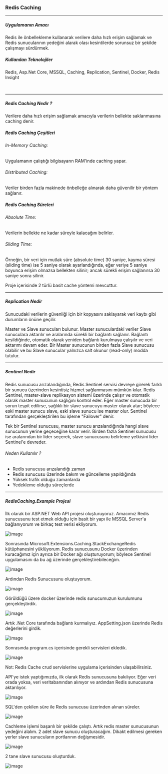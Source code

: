 <h3>Redis Caching</h3>
<hr>
<h5>Uygulamanın Amacı</h5>
<p>Redis ile önbellekleme kullanarak verilere daha hızlı erişim sağlamak ve Redis sunucularının yedeğini alarak olası kesintilerde sorunsuz bir şekilde çalışmayı sürdürmek.</p>
<h5>Kullanılan Teknolojiler</h5>
<p>Redis, Asp.Net Core, MSSQL, Caching, Replication, Sentinel, Docker, Redis Insight</p>
<br>
<hr>

<h5>Redis Caching Nedir ?</h5>

<p>Verilere daha hızlı erişim sağlamak amacıyla verilerin bellekte saklanmasına caching denir.</p>

<h5>Redis Caching Çeşitleri</h5>

<p><h6>In-Memory Caching: </h6>Uygulamanın çalıştığı bilgisayarın RAM'inde caching yapar.</p> 
<p><h6>Distributed Caching: </h6>Veriler birden fazla makinede önbelleğe alınarak daha güvenilir bir yöntem sağlanır.</p> 

<h5>Redis Caching Süreleri</h5>

<p><h6>Absolute Time: </h6>Verilerin bellekte ne kadar süreyle kalacağını belirler.</p> 
<p><h6>Sliding Time: </h6>Örneğin, bir veri için mutlak süre (absolute time) 30 saniye, kayma süresi (sliding time) ise 5 saniye olarak ayarlandığında, eğer veriye 5 saniye boyunca erişim olmazsa bellekten silinir; ancak sürekli erişim sağlanırsa 30 saniye sonra silinir.</p> 

<p>Proje içerisinde 2 türlü basit cache yöntemi mevcuttur.</p>
<hr>

<h5>Replication Nedir</h5>

<p>Sunucudaki verilerin güvenliği için bir kopyasını saklayarak veri kaybı gibi durumların önüne geçilir.</p>
<p>Master ve Slave sunucuları bulunur. Master sunuculardaki veriler Slave sunuculara aktarılır ve aralarında sürekli bir bağlantı sağlanır. Bağlantı kesildiğinde, otomatik olarak yeniden bağlantı kurulmaya çalışılır ve veri aktarımı devam eder. Bir Master sunucunun birden fazla Slave sunucusu olabilir ve bu Slave sunucular yalnızca salt okunur (read-only) modda tutulur.</p>
<hr>

<h5>Sentinel Nedir</h5>

<p>Redis sunucusu arızalandığında, Redis Sentinel servisi devreye girerek farklı bir sunucu üzerinden kesintisiz hizmet sağlanmasını mümkün kılar. Redis Sentinel, master-slave replikasyon sistemi üzerinde çalışır ve otomatik olarak master sunucunun sağlığını kontrol eder. Eğer master sunucuda bir sorun tespit edilirse, sağlıklı bir slave sunucuyu master olarak atar; böylece eski master sunucu slave, eski slave sunucu ise master olur. Sentinel tarafından gerçekleştirilen bu işleme "Failover" denir.</p>


<p>Tek bir Sentinel sunucusu, master sunucu arızalandığında hangi slave sunucunun yerine geçeceğine karar verir. Birden fazla Sentinel sunucusu ise aralarından bir lider seçerek, slave sunucusunu belirleme yetkisini lider Sentinel'e devreder.</p>

<h6>Neden Kullanılır ?</h6>
<ul>
  <li>Redis sunucusu arızalandığı zaman</li>
  <li>Redis sunucusu üzerinde bakım ve güncelleme yapıldığında</li>
  <li>Yüksek trafik olduğu zamanlarda</li>
  <li>Yedekleme olduğu süreçlerde </li>
</ul>

<hr>

<h5>RedisCaching.Example Projesi</h5>

İlk olarak bir ASP.NET Web API projesi oluşturuyoruz. Amacımız Redis sunucusunu test etmek olduğu için basit bir yapı ile MSSQL Server'a bağlanıyorum ve birkaç test verisi ekliyorum.

![image](https://github.com/user-attachments/assets/207f2b8b-95c7-4f81-a429-5b7fd853d9e4)

Sonrasında Microsoft.Extensions.Caching.StackExchangeRedis kütüphanesini yüklüyorum. Redis sunucusunu Docker üzerinden kuracağımız için ayrıca bir Docker ağı oluşturuyorum; böylece Sentinel uygulamasını da bu ağ üzerinde gerçekleştirebileceğim.

![image](https://github.com/user-attachments/assets/be2b4bab-5549-4234-b415-c72531f59a91)

Ardından Redis Sunucusunu oluştuyorum.

![image](https://github.com/user-attachments/assets/7b6954a6-ccd1-4d9c-a633-bf8c16b6431c)

Görüldüğü üzere docker üzerinde redis sunucumuzun kurulumunu gerçekleştirdik.

![image](https://github.com/user-attachments/assets/93afbbc8-4695-4e3b-a7c2-8aaee8f3e639)

Artık .Net Core tarafında bağlantı kurmalıyız. AppSetting.json üzerinde Redis değerlerini girdik.

![image](https://github.com/user-attachments/assets/1d754860-1394-4ce2-8eb9-83cec186842e)

Sonrasında program.cs içerisinde gerekli servisleri ekledik.

![image](https://github.com/user-attachments/assets/ab43dce1-ce10-45bd-9871-437fb2ccb1e3)

Not: Redis Cache crud servislerine uygulama içerisinden ulaşabilirsiniz.

API'ye istek yaptığımızda, ilk olarak Redis sunucusuna bakılıyor. Eğer veri orada yoksa, veri veritabanından alınıyor ve ardından Redis sunucusuna aktarılıyor.

![image](https://github.com/user-attachments/assets/1e2a0105-ca28-411e-b206-1e59951dd14e)

SQL'den çekilen süre ile Redis sunucusu üzerinden alınan süreler.

![image](https://github.com/user-attachments/assets/581a1099-bb3b-430b-8a23-f4897d59c1c8)

Cachleme işlemi başarılı bir şekilde çalıştı. Artık redis master sunucusunun yedeğini alalım. 2 adet slave sunucu oluşturacağım.
Dikakt edilmesi gereken yerler slave sunucuların portlarının değişmesidir.

![image](https://github.com/user-attachments/assets/5f292907-410d-4fc5-8422-b074612bf0c5)

2 tane slave sunucusu oluşturduk.

![image](https://github.com/user-attachments/assets/bf3db826-fe69-4dc7-975a-3c21a2128bf6)

















